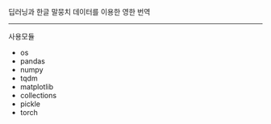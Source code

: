 딥러닝과 한글 말뭉치 데이터를 이용한 영한 번역<hr>
사용모듈
- os
- pandas
- numpy
- tqdm
- matplotlib
- collections
- pickle
- torch
